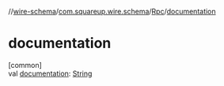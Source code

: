 //[wire-schema](../../../index.md)/[com.squareup.wire.schema](../index.md)/[Rpc](index.md)/[documentation](documentation.md)

# documentation

[common]\
val [documentation](documentation.md): [String](https://kotlinlang.org/api/latest/jvm/stdlib/kotlin/-string/index.html)
